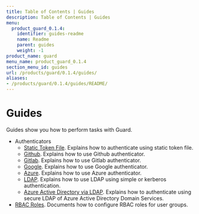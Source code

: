 ```yaml
---
title: Table of Contents | Guides
description: Table of Contents | Guides
menu:
  product_guard_0.1.4:
    identifier: guides-readme
    name: Readme
    parent: guides
    weight: -1
product_name: guard
menu_name: product_guard_0.1.4
section_menu_id: guides
url: /products/guard/0.1.4/guides/
aliases:
- /products/guard/0.1.4/guides/README/
---
```


# Guides

Guides show you how to perform tasks with Guard.

- Authenticators
  - [Static Token File](/products/guard/0.1.4/guides/authenticator/static_token_file). Explains how to authenticate using static token file.
  - [Github](/products/guard/0.1.4/guides/authenticator/github). Explains how to use Github authenticator.
  - [Gitlab](/products/guard/0.1.4/guides/authenticator/gitlab). Explains how to use Gitlab authenticator.
  - [Google](/products/guard/0.1.4/guides/authenticator/google). Explains how to use Google authenticator.
  - [Azure](/products/guard/0.1.4/guides/authenticator/azure). Explains how to use Azure authenticator.
  - [LDAP](/products/guard/0.1.4/guides/authenticator/ldap). Explains how to use LDAP using simple or kerberos authentication.
  - [Azure Active Directory via LDAP](/products/guard/0.1.4/guides/authenticator/ldap_azure). Explains how to authenticate using secure LDAP of Azure Active Directory Domain Services.
- [RBAC Roles](/products/guard/0.1.4/guides/rbac). Documents how to configure RBAC roles for user groups.
